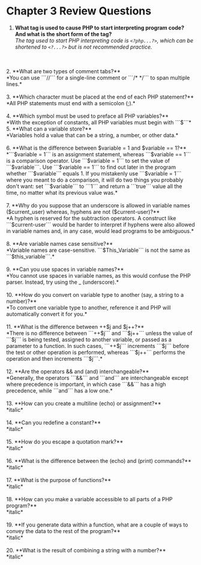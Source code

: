 # Chapter 3 Review Questions
1. **What tag is used to cause PHP to start interpreting program code? And what is the short form of the tag?**
<br>*The tag used to start PHP interpreting code is ```<?php...?>```, which can be shortened to ```<?...?>``` but is not recommended practice.*
<br>
<br>
2. **What are two types of comment tabs?**
<br>*You can use ```//``` for a single-line comment or ```/* */``` to span multiple lines.*
<br>
<br>
3. **Which character must be placed at the end of each PHP statement?**
<br>*All PHP statements must end with a semicolon (;).*
<br>
<br>
4. **Which symbol must be used to preface all PHP variables?**
<br>*With the exception of constants, all PHP variables must begin with ```$```*
5. **What can a variable store?**
<br>*Variables hold a value that can be a string, a number, or other data.*
<br>
<br>
6. **What is the difference between $variable = 1 and $variable == 1?**
<br>*```$variable = 1``` is an assignment statement, whereas ```$variable == 1``` is a comparison operator. Use ```$variable = 1``` to set the value of ```$variable```. Use ```$variable == 1``` to find out later in the program whether ```$variable``` equals 1. If you mistakenly use ```$variable = 1``` where you meant to do a comparison, it will do two things you probably don't want: set ```$variable``` to ```1``` and return a ```true``` value all the time, no matter what its previous value was.*
<br>
<br>
7. **Why do you suppose that an underscore is allowed in variable names ($current_user) whereas, hyphens are not ($current-user)?**
<br>*A hyphen is reserved for the subtraction operators. A construct like ```$current-user``` would be harder to interpret if hyphens were also allowed in variable names and, in any case, would lead programs to be ambiguous.*
<br>
<br>
8. **Are variable names case sensitive?**
<br>*Variable names are case-sensitive. ```$This_Variable``` is not the same as ```$this_variable```.*
<br>
<br>
9. **Can you use spaces in variable names?**
<br>*You cannot use spaces in variable names, as this would confuse the PHP parser. Instead, try using the _ (underscore).*
<br>
<br>
10. **How do you convert on variable type to another (say, a string to a number)?**
<br>*To convert one variable type to another, reference it and PHP will automatically convert it for you.*
<br>
<br>
11. **What is the difference between ++$j and $j++?**
<br>*There is no difference between ```++$j``` and ```$j++``` unless the value of ```$j``` is being tested, assigned to another variable, or passed as a parameter to a function. In such cases, ```++$j``` increments ```$j``` before the test or other operation is performed, whereas ```$j++``` performs the operation and then increments ```$j```.*
<br>
<br>
12. **Are the operators && and (and) interchangeable?**
<br>*Generally, the operators ```&&``` and ```and``` are interchangeable except where precedence is important, in which case ```&&``` has a high precedence, while ```and``` has a low one.*
<br>
<br>
13. **How can you create a multiline (echo) or assignment?**
<br>*italic*
<br>
<br>
14. **Can you redefine a constant?**
<br>*italic*
<br>
<br>
15. **How do you escape a quotation mark?**
<br>*italic*
<br>
<br>
16. **What is the difference between the (echo) and (print) commands?**
<br>*italic*
<br>
<br>
17. **What is the purpose of functions?**
<br>*italic*
<br>
<br>
18. **How can you make a variable accessible to all parts of a PHP program?**
<br>*italic*
<br>
<br>
19. **If you generate data within a function, what are a couple of ways to convey the data to the rest of the program?**
<br>*italic*
<br>
<br>
20. **What is the result of combining a string with a number?**
<br>*italic*
<br>
<br>
